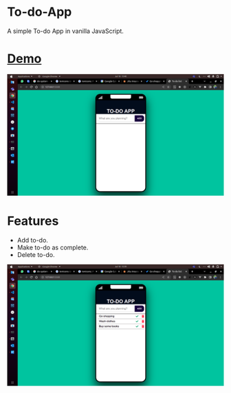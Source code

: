 # To-do-App
A simple To-do App in vanilla JavaScript.

# [Demo](https://to-do-app-smoky.vercel.app/)

![Screenshot](img/screenshot.png)

# Features
  - Add to-do.
  - Make to-do as complete.
  - Delete to-do.

![Screenshot1](img/screenshot1.png)
